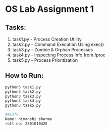 # OS Lab Assignment 1

## Tasks:
1. task1.py - Process Creation Utility
2. task2.py - Command Execution Using exec()
3. task3.py - Zombie & Orphan Processes
4. task4.py - Inspecting Process Info from /proc
5. task5.py - Process Prioritization

## How to Run:
```bash
python3 task1.py
python3 task2.py
python3 task3.py
python3 task4.py
python3 task5.py

##info
Name: himanshi sharma
roll no: 2301010428
